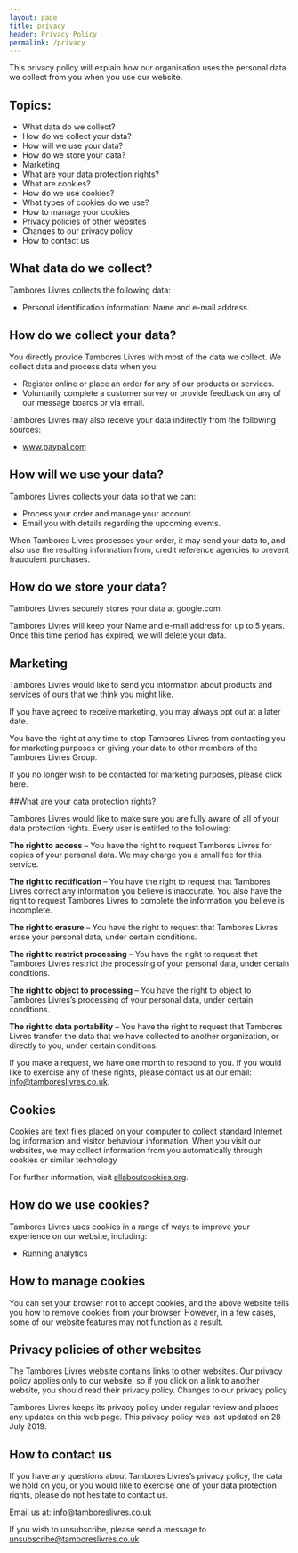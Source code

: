 ```yaml
---
layout: page
title: privacy
header: Privacy Policy
permalink: /privacy
---
```

This privacy policy will explain how our organisation uses the personal data we collect from you when you use our website.

## Topics:

- What data do we collect?
- How do we collect your data?
- How will we use your data?
- How do we store your data?
- Marketing
- What are your data protection rights?
- What are cookies?
- How do we use cookies?
- What types of cookies do we use?
- How to manage your cookies
- Privacy policies of other websites
- Changes to our privacy policy
- How to contact us

## What data do we collect?

Tambores Livres collects the following data:

- Personal identification information: Name and e-mail address.

## How do we collect your data?

You directly provide Tambores Livres with most of the data we collect. We collect data and process data when you:

- Register online or place an order for any of our products or services.
- Voluntarily complete a customer survey or provide feedback on any of our message boards or via email.

Tambores Livres may also receive your data indirectly from the following sources:

- www.paypal.com

## How will we use your data?

Tambores Livres collects your data so that we can:

- Process your order and manage your account.
- Email you with details regarding the upcoming events.

When Tambores Livres processes your order, it may send your data to, and also use the resulting information from, credit reference agencies to prevent fraudulent purchases.

## How do we store your data?

Tambores Livres securely stores your data at google.com.

Tambores Livres will keep your Name and e-mail address for up to 5 years. Once this time period has expired, we will delete your data.

## Marketing

Tambores Livres would like to send you information about products and services of ours that we think you might like.

If you have agreed to receive marketing, you may always opt out at a later date.

You have the right at any time to stop Tambores Livres from contacting you for marketing purposes or giving your data to other members of the Tambores Livres Group.

If you no longer wish to be contacted for marketing purposes, please click here.

##What are your data protection rights?

Tambores Livres would like to make sure you are fully aware of all of your data protection rights. Every user is entitled to the following:

**The right to access** – You have the right to request Tambores Livres for copies of your personal data. We may charge you a small fee for this service.

**The right to rectification** – You have the right to request that Tambores Livres correct any information you believe is inaccurate. You also have the right to request Tambores Livres to complete the information you believe is incomplete.

**The right to erasure** – You have the right to request that Tambores Livres erase your personal data, under certain conditions.

**The right to restrict processing** – You have the right to request that Tambores Livres restrict the processing of your personal data, under certain conditions.

**The right to object to processing** – You have the right to object to Tambores Livres’s processing of your personal data, under certain conditions.

**The right to data portability** – You have the right to request that Tambores Livres transfer the data that we have collected to another organization, or directly to you, under certain conditions.

If you make a request, we have one month to respond to you. If you would like to exercise any of these rights, please contact us at our email: [info@tamboreslivres.co.uk](mailto:info@tamboreslivres.co.uk).

## Cookies

Cookies are text files placed on your computer to collect standard Internet log information and visitor behaviour information. When you visit our websites, we may collect information from you automatically through cookies or similar technology

For further information, visit [allaboutcookies.org](http://allaboutcookies.org).

## How do we use cookies?

Tambores Livres uses cookies in a range of ways to improve your experience on our website, including:

- Running analytics

## How to manage cookies

You can set your browser not to accept cookies, and the above website tells you how to remove cookies from your browser. However, in a few cases, some of our website features may not function as a result.

## Privacy policies of other websites

The Tambores Livres website contains links to other websites. Our privacy policy applies only to our website, so if you click on a link to another website, you should read their privacy policy.
Changes to our privacy policy

Tambores Livres keeps its privacy policy under regular review and places any updates on this web page. This privacy policy was last updated on 28 July 2019.

## How to contact us

If you have any questions about Tambores Livres’s privacy policy, the data we hold on you, or you would like to exercise one of your data protection rights, please do not hesitate to contact us.

Email us at: [info@tamboreslivres.co.uk](mailto:info@tamboreslivres.co.uk)

If you wish to unsubscribe, please send a message to [unsubscribe@tamboreslivres.co.uk](mailto:unsubscribe@tamboreslivres.co.uk)
